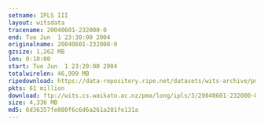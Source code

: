 ```yaml
---
setname: IPLS III
layout: witsdata
tracename: 20040601-232000-0
end: Tue Jun  1 23:30:00 2004
originalname: 20040601-232000-0
gzsize: 1,262 MB
len: 0:10:00
start: Tue Jun  1 23:20:00 2004
totalwirelen: 46,999 MB
ripedownload: https://data-repository.ripe.net/datasets/wits-archive/pma/long/ipls/3/20040601-232000-0.gz
pkts: 61 million
download: ftp://wits.cs.waikato.ac.nz/pma/long/ipls/3/20040601-232000-0.gz
size: 4,336 MB
md5: 6d36357fe080f6c6d6a261a281fe131a
---
```

